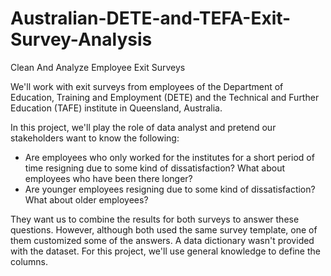 # Australian-DETE-and-TEFA-Exit-Survey-Analysis
Clean And Analyze Employee Exit Surveys

We'll work with exit surveys from employees of the Department of Education, Training and Employment (DETE) and the Technical and Further Education (TAFE) institute in Queensland, Australia.

In this project, we'll play the role of data analyst and pretend our stakeholders want to know the following:
- Are employees who only worked for the institutes for a short period of time resigning due to some kind of dissatisfaction? What about employees who have been there longer?
- Are younger employees resigning due to some kind of dissatisfaction? What about older employees?

They want us to combine the results for both surveys to answer these questions. However, although both used the same survey template, one of them customized some of the answers. A data dictionary wasn't provided with the dataset. For this project, we'll use general knowledge to define the columns.
